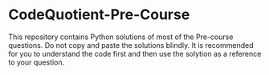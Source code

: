 # CodeQuotient-Pre-Course
This repository contains Python solutions of most of the Pre-course questions.
Do not copy and paste the solutions blindly.
It is recommended for you to understand the code first and then use the solytion as a reference to your question.
